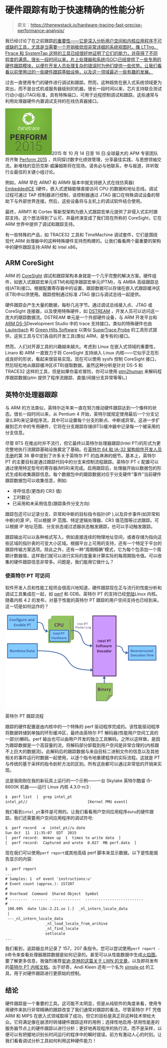 # 硬件跟踪有助于快速精确的性能分析

> 原文：<https://thenewstack.io/hardware-tracing-fast-precise-performance-analysis/>

我已经讨论了在之前跟踪[的重要性——它是深入分析用户空间和内核应用程序不可或缺的工具，尤其是当需要一个开销极低但非常详细的系统视图时。像 LTTng、Ftrace 和 SystemTap 这样的工具已经很好地证明了它们的能力，并获得了不同程度的满意。很长一段时间以来，片上处理器和系统(SOC)已经提供了一些专用的硬件跟踪模块，以便在开发人员处理复杂的错误时为他们提供一些优势。让我们看看以前使用过的一些硬件跟踪基础设施，以及这一领域最近一些有趣的发展。](https://thenewstack.io/comparing-dtrace-iovisor-new-systems-performance-platform-advance-linux-networking-virtualization/)

过去一直使用专门的硬件进行调试和跟踪。然而，这种趋势在嵌入式系统领域更为突出，而不是台式机或服务器级别的机器。很长一段时间以来，芯片支持联合测试行动小组(JTAG)标准，具有特殊端口，可用于远程控制调试和跟踪。这些通常与利用处理器硬件内置调试支持的在线仿真器接口。

![](img/1462f8fd537eb47b58d2539ffdd3fb52.png)2015 年 10 月 14 日至 16 日:全球最大的 APM 专家团队将齐聚 [Perform 2015](http://www.dynatrace.com/en/perform.html) ，共同探讨数字化绩效管理，分享最佳实践，与思想领袖交流。新堆栈的亚历克斯·威廉姆斯将在现场。请务必与他联系，参与报道，并听取行业最佳的关键小组讨论。

例如，ARM 早在 ARM7 和 ARM9 版本中就支持嵌入式在线仿真器( [EmbeddedICE](http://infocenter.arm.com/help/index.jsp?topic=/com.arm.doc.ddi0084f/I883421.html) )硬件。嵌入式逻辑能够直接访问 CPU 的数据和地址总线。调试过程可通过 TAP 控制器进行控制，该控制器通过 JTAG 接口在特殊调试设备的帮助下与外部世界连接。然后，这些设备将与主机上的调试软件结合使用。

最终，ARM11 和 Cortex 等新型架构为嵌入式跟踪宏单元提供了非侵入式实时跟踪支持。这个想法得到了认可，并最终演变成了我们现在所称的 CoreSight，它在 ARM 世界中提供了调试和跟踪支持。

有一些特殊的产品，如 TRACE32 工具和 TimeMachine 调试套件，它们是围绕现代 ARM 处理器中的这种特殊硬件支持而构建的。让我们看看两个最重要的架构中的硬件跟踪支持:ARM 和 Intel x86。

## ARM CoreSight

ARM 的 [CoreSight](http://www.arm.com/products/system-ip/debug-trace/index.php) 调试和跟踪架构本身就是一个几乎完整的解决方案。硬件组件，如嵌入式跟踪宏单元(ETM)和程序跟踪宏单元(PTM)，与 AMBA 高级跟踪总线(ATB)接口。根据配置寄存器中的设置，跟踪数据可以存储在嵌入式跟踪缓冲区(ETB)中以供使用。跟踪控制通过标准 JTAG 接口与调试总线一起提供。

硬件跟踪会产生大量的数据，每秒几兆字节。通过调试总线接入点、JTAG 或 CoreSight 连接器，以及使用特殊硬件，如 [DSTREAM](http://ds.arm.com/ds-5/debug/dstream/) ，开发人员可以访问这一庞大的跟踪数据流。DSTREAM 单元是一个外部硬件设备，与 ARM 开发平台和[ARM DS-5](http://ds.arm.com/ds-5/debug/trace/)Development Studio 中的 trace 支持接口。类似的特殊硬件也由 [Lauterbach](http://www.lauterbach.com/frames.html?home.html) 和 [Green Hills Software](http://www.ghs.com/products/timemachine.html) 以类似 [SuperTrace Probe](http://www.ghs.com/products/supertraceprobe.html) 的工具形式提供，这些工具与它们各自的开发工具(类似 ARM，是专有的)接口。

然而，人们对开源工具的兴趣越来越大。考虑到 Linux 在嵌入式领域的重要性，Linaro 和 ARM 一直致力于将 CoreSight 支持纳入 Linux 内核——它似乎正在形成良好的形状，看起来很容易实现。现在可以使用 sysfs 控制 CoreSight 接口，然后轻松地从跟踪缓冲区(ETB)提取数据。虽然这种分析是针对 DS-5 和 TRACE32 这样的工具，但是如果你喜欢冒险，你可以使用 [ptm2human](https://github.com/hwangcc23/ptm2human) 来解码程序跟踪数据(ptm 提供了程序流跟踪、直接/间接分支异常等等)。)

## 英特尔处理器跟踪

与 ARM 的方法类似，英特尔近年来一直在努力推动硬件跟踪达到一个像样的状态。很长一段时间以来，从 Pentium 4 开始，英特尔就规定使用最后一个分支记录(LBR)来记录程序流，其中可以设置每个分支的断点、中断或异常。这进一步扩展到芯片中的专用硬件，它将在分支跟踪存储(BTS)缓冲器中记录每一个被采用的分支信息。

尽管 BTS 在推出时并不流行，但它最终以英特尔处理器跟踪(Intel PT)的形式为更完整地执行流跟踪基础设施奠定了基础。在[英特尔 64 和 IA-32 架构软件开发人员手册](http://www.intel.com/content/www/us/en/processors/architectures-software-developer-manuals.html)的第 36 章中提到了许多关于英特尔 PT 的血淋淋的细节。基本上，英特尔 PT 的主要目标是通过跟踪代码中的分支来控制流程跟踪。英特尔 PT c 配置可以通过使用特定型号的寄存器(MSR)来完成。启用跟踪后，处理器开始以数据包的形式生成和收集跟踪信息。每个数据包中的跟踪数据对应于分支硬件“事件”当前硬件跟踪数据包可以收集信息，例如:

*   寻呼信息(更改的 CR3 值)
*   工时戳记
*   已采用和未采用信息(跟踪条件分支方向)

跟踪包还可以记录分支、异常和中断的目标指令指针(IP ),以及异步事件(如异常和中断)的源 IP。可以根据 IP 范围、特定逻辑处理器、CR3 值范围等过滤跟踪。可以根据 IP 地址范围、分支状态或过滤器状态触发跟踪，也可以手动触发跟踪。

跟踪输出可以以各种格式写入，例如直接连续的物理地址空间，或者存储为指向这些区域的指针表的可变大小区域。根据平台上可用的支持，还有一个特定于平台的跟踪传输方案选项。除此之外，还有一种“周期精确”模式，它为每个包添加一个周期计数器值，这样我们就可以进行实际的度量来计算实际的每周期指令值。可以收集的硬件跟踪信息非常多。问题是，我们能用它做什么？

### 使英特尔 PT 可访问

软件开发人员和性能工程师会很高兴地知道，硬件跟踪现在正与流行的性能分析和调试工具集成在一起，如 [perf](https://en.wikipedia.org/wiki/Perf_(Linux)) 和 GDB。英特尔 PT 的支持已经[登陆](http://lwn.net/Articles/648154/)Linux 内核。随着内核 4.2 的发布，对基于性能的英特尔 PT 跟踪的用户空间支持也已经到来。这一切是如何运作的？

![](img/1192bda8834d108af39198cd78cff76c.png)

英特尔 PT 跟踪流程

跟踪的硬件配置是由内核中的一个特殊的 perf 驱动程序完成的。该性能驱动程序将数据转储到单独的环形缓冲区，最终由英特尔 PT 解码器(性能用户空间工具的一部分)解码。perf 输出也可以由用户开发的独立工具解码。之所以这样做，是因为跟踪数据是一个高容量的流，将解码部分卸载到用户空间是非常合理的(内核跟不上巨大的数据流)。此解码后的跟踪数据与来自目标二进制文件的信息以及其他相关的事件运行时数据一起使用，以逐个指令地重建程序的实际流程。这就是 PT 与传统的基于采样的指令剖析方法的区别。所有这些都可以通过非常低的开销来实现。

这是我刚刚在我的新玩具上运行的一个示例——一台 Skylake 英特尔酷睿 i5-6600K 机器——运行 Linux 内核 4.3.0-rc3 :

```
$  perf list  |  grep intel_pt
intel_pt//                           [Kernel PMU event]

```

我们看到`intel_pt`事件是可用的。让我们看看用户空间应用程序`date`的硬件跟踪。我们还需要用户空间应用程序的调试符号:

```
$  perf record  -e  intel_pt//u date
Sun Oct  11  11:35:07  EDT  2015
[  perf record:  Woken up  1  times to write data  ]
[  perf record:  Captured and wrote  0.027  MB perf.data  ]

```

现在我们可以使用`perf report`或其他高级 perf 脚本来显示数据。以下是性能报告显示的内容:

```
$  perf report
...
# Samples: 1  of event 'instructions:u'
# Event count (approx.): 157207
#
# Overhead  Command  Shared Object  Symbol                    
# ........  .......  .............  ..........................
#
 100.00%  date libc-2.21.so [.]  _nl_intern_locale_data
 |
 ---_nl_intern_locale_data
                  _nl_load_locale_from_archive
                  _nl_find_locale
                  setlocale
...

```

我们看到，追踪器总共记录了 157，207 条指令。您可以尝试使用`perf report -D`命令来查看处理器跟踪数据是如何记录的。甚至可以从性能数据中生成[火焰图](http://www.brendangregg.com/flamegraphs.html)。要了解更多信息，我强烈推荐[安迪·克林的这篇关于 LWN 的文章](http://lwn.net/Articles/648154/)，以及即将发布的[英特尔 PT 内核文档](https://github.com/torvalds/linux/blob/master/tools/perf/Documentation/intel-pt.txt)。出于好奇，Andi Kleen 还有一个名为 [simple-pt](https://github.com/andikleen/simple-pt) 的工具，用于对硬件跟踪进行更原始的控制。

## 结论

硬件跟踪是一个重要的工具。这可能不太明显，但是从纯软件的角度来看，使用专用硬件来执行非常精确的跟踪改变了我们通常对跟踪的看法。尽管英特尔 PT 凭借 ARM 和 MIPS 在嵌入式领域取得了成功，但它的目标是真正将这种技术带给大众。它将满足像在崩溃时转储硬件跟踪这样的用例；选择性地启用-禁用性能差的服务器节点上的硬件跟踪以进行分析；更好地再现程序的执行流，而不是采样，以便可以有把握地识别长时间运行的程序中的瞬时错误。前方有激动人心的时刻。让我们看看调试分析工具如何利用这种硬件能力！

<svg xmlns:xlink="http://www.w3.org/1999/xlink" viewBox="0 0 68 31" version="1.1"><title>Group</title> <desc>Created with Sketch.</desc></svg>